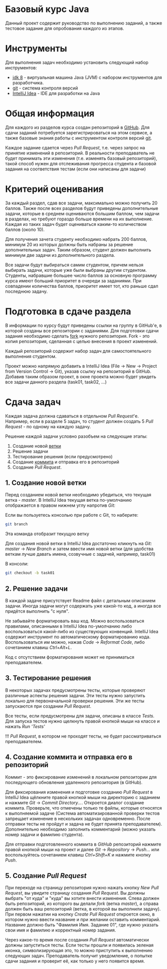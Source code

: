 # Базовый курс Java

Данный проект содержит руководство по выполнению заданий, а также тестовое задание для опробования каждого из этапов.

# Инструменты
Для выполнения задач необходимо установить следующий набор инструментов:
* [jdk 8](http://www.oracle.com/technetwork/java/javase/downloads/jdk8-downloads-2133151.html) - виртуальная машина Java (JVM) с набором инструментов для разработчика.
* [git](https://git-scm.com/) - система контроля версий
* [IntelliJ Idea](https://www.jetbrains.com/idea/) - IDE для разработки на Java

# Общая информация

Для каждого из разделов курса создан репозиторий в [GitHub](https://github.com). Для сдачи заданий потребуется зарегистрироваться на этом сервисе, а также базовые знания работы с инструментом контроля версий [git](https://git-scm.com/book/ru/v2).

Каждое задание сдается через *Pull Request*, т.е. через запрос на принятие изменений в репозиторий. В реальности преподаватель не будет принимать эти изменения (т.е. изменять базовый репозиторий), такой способ нужен для отслеживания прогресса студента и базовой задания на соответствия тестам (если они написаны для задачи)

# Критерий оценивания
За каждый раздел, сдав все задачи, максимально можно получить 20 баллов.
Также после всех разделов будут приведены дополнительные задачи, которые в среднем оцениваются большим баллом, чем задачи в разделах, но требуют гораздо больше времени на их выполнение. Каждая из таких задач будет оцениваться каким-то количеством баллов (около 10).

Для получения зачета студенту необходимо набрать 200 баллов, минимум 20 из которых должны быть набраны за решение дополнительных задач. Таким образом, студент должен выполнить минимум две задачи из дополнительного раздела.

Все задачи будут выбираться самим студентом, причем нельзя выбирать задачи, которые уже были выбраны другим студентом. Студенты, набравшие большее число баллов за основную программу курса имеют больший приоритет в очереди за заданиями. При совпадении количества баллов, приоритет имеет тот, кто раньше сдал последнюю задачу.

# Подготовка в сдаче раздела
В информации по курсу будут приведены ссылки на группу в GitHub'е, в которой созданы все репозитории с заданиями. Для подготовки сдачи задания необходимо сделать [fork](https://git-scm.com/book/ru/v2/GitHub-%D0%92%D0%BD%D0%B5%D1%81%D0%B5%D0%BD%D0%B8%D0%B5-%D1%81%D0%BE%D0%B1%D1%81%D1%82%D0%B2%D0%B5%D0%BD%D0%BD%D0%BE%D0%B3%D0%BE-%D0%B2%D0%BA%D0%BB%D0%B0%D0%B4%D0%B0-%D0%B2-%D0%BF%D1%80%D0%BE%D0%B5%D0%BA%D1%82%D1%8B) нужного репозитория. Fork - это копия репозитория, сделанная с целью внесения в проект изменений.

Каждый репозиторий содержит набор задач для самостоятельного выполнения студентом.

Проект можно напрямую добавить в IntelliJ Idea (File -> New -> Project from Version Control -> Git), указав ссылку на репозиторий в GitHub.
Добавив таким образом проект, в окне проекта можно будет увидеть все задачи данного раздела (task01, task02, ...)

# Сдача задач

Каждая задача должна сдаваться в отдельном *Pull Request*'е. Например, если в разделе 5 задач, то студент должен создать 5 *Pull Request* - по одному на каждую задачу.

Решение каждой задачи условно разобъем на следующие этапы:
1. Создание новой [ветки](https://git-scm.com/book/ru/v2/%D0%92%D0%B5%D1%82%D0%B2%D0%BB%D0%B5%D0%BD%D0%B8%D0%B5-%D0%B2-Git-%D0%9E-%D0%B2%D0%B5%D1%82%D0%B2%D0%BB%D0%B5%D0%BD%D0%B8%D0%B8-%D0%B2-%D0%B4%D0%B2%D1%83%D1%85-%D1%81%D0%BB%D0%BE%D0%B2%D0%B0%D1%85)
2. Решение задачи
3. Тестирование решения (если предусмотрено)
4. Создание [коммита](https://git-scm.com/book/ru/v2/%D0%9E%D1%81%D0%BD%D0%BE%D0%B2%D1%8B-Git-%D0%97%D0%B0%D0%BF%D0%B8%D1%81%D1%8C-%D0%B8%D0%B7%D0%BC%D0%B5%D0%BD%D0%B5%D0%BD%D0%B8%D0%B9-%D0%B2-%D1%80%D0%B5%D0%BF%D0%BE%D0%B7%D0%B8%D1%82%D0%BE%D1%80%D0%B8%D0%B9) и отправка его в репозиторий
5. Создание *Pull Request*.

## 1. Создание новой ветки
Перед созданием новой ветки необходимо убедиться, что текущая ветка - *master*. В IntelliJ Idea текущая ветка по-умолчанию отображается в правом нижнем углу напротив *Git:*

Если вы пользуетесь консолью при работе с Git, то наберите:
```bash
git branch
```
Эта команда отобразит текущую ветку

Для создания новой ветки в IntelliJ Idea достаточно кликнуть на *Git: master* -> *New Branch* и затем ввести имя новой ветки (для удобства веткам лучше давать имена, созвучные с задачей, например, task01)

В консоли:
```bash
git checkout -b task01
```

## 2. Решение задачи
В каждой задаче присутствует Readme файл с детальным описанием задачи.
Иногда задачи могут содержать уже какой-то код, а иногда все придётся выполнить "с нуля".

Не забывайте форматировать ваш код. Можно воспользоваться правилами, описанными в IntelliJ Idea по-умолчанию либо воспользоваться какой-либо из существующих конвенций. IntelliJ Idea содержит инструмент по автоматическому форматированию кода. Воспользоваться им можно, нажав *Code* -> *Reformat Code*, либо сочетанием клавиш *Ctrl+Alt+L*.

Код с отсутствием форматирования может не приниматься преподавателем.

## 3. Тестирование решения
В некоторых задачах предусмотрены тесты, которые проверяют различные аспекты решения задачи. Эти тесты нужно запустить локально для первоначальной проверки решения. Эти же тесты запускаются при создании *Pull Request*.

Все тесты, если предусмотрены для задачи, описаны в классе *Tests*. Для запуска тестов нужно щелкнуть правой кнопкой мыши на классе и нажать *Run 'Tests'*

!!! *Pull Request*, в котором не проходят тесты, не будет рассматриваться преподавателем.

## 4. Создание коммита и отправка его в репозиторий
Коммит - это фиксирование изменений в локальном репозитории для последующего обновления удаленного репозитория (в GitHub).

Для фиксирования изменения и подготовке созданию *Pull Request* в IntelliJ Idea щёлкните правой кнопкой мыши на директорию с заданием и нажмите *Git* -> *Commit Directory...*. Откроется диалог создание коммита. Проверьте, что отмечены только те файлы, которые относятся к выполняемой задаче (Система автоматизированной проверки тестов запрещает изменение в нескольких задачах одновременно. После отправки тесты не пройдут и задача не будет принята преподавателем). Дополнительно необходимо заполнить комментарий (можно указать номер задачи и фамилию студента).

Для отправки подготовленного коммита в *GitHub* репозиторий нажмите правой кнопкой мыши на проект и далее *Git* -> *Repository* -> *Push...* или воспользуйтесь сочетанием клавиш *Ctrl+Shift+K* и нажмите кнопку *Push*.

## 5. Создание *Pull Request*
При переходе на страницу репозитория нужно нажать кнопку *New Pull Request*, вы увидите страницу создания *Pull Request*. Вы должны выбрать "от куда" и "куда" вы хотите внести изменения. Слева должен быть репозиторий, из которого вы делали *fork* (ветка *master*), а справа должен быть ваш репозиторий (ветка, в которой вы выполнили задачу). При первом нажатии на кнопку *Create Pull Request* откроется окно, в котором нужно ввести название и при желании оставить комментарий. Название должно быть "Фамилия Имя. Задание 01", где нужно указать свои имя и фамилию и корректный номер задания.

Через какое-то время после создания *Pull Request* автоматически должны запуститься тесты. Если тесты прошли и появилась зеленая иконка, символизирующая это, то можно приступить к выполнению следующих задач. Преподаватель получит уведомление, о попытке сдачи задания и проверит её, как только у него появится время.
